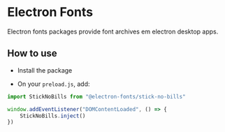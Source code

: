 # Electron Fonts

Electron fonts packages provide font archives em electron desktop apps.

## How to use

* Install the package

* On your `preload.js`, add:

```ts
import StickNoBills from "@electron-fonts/stick-no-bills"

window.addEventListener("DOMContentLoaded", () => {
    StickNoBills.inject()
})
```